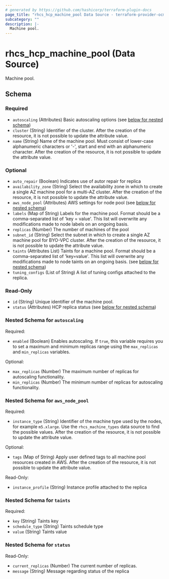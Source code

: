 ```yaml
---
# generated by https://github.com/hashicorp/terraform-plugin-docs
page_title: "rhcs_hcp_machine_pool Data Source - terraform-provider-ocm"
subcategory: ""
description: |-
  Machine pool.
---
```


# rhcs_hcp_machine_pool (Data Source)

Machine pool.



<!-- schema generated by tfplugindocs -->
## Schema

### Required

- `autoscaling` (Attributes) Basic autoscaling options (see [below for nested schema](#nestedatt--autoscaling))
- `cluster` (String) Identifier of the cluster. After the creation of the resource, it is not possible to update the attribute value.
- `name` (String) Name of the machine pool. Must consist of lower-case alphanumeric characters or '-', start and end with an alphanumeric character. After the creation of the resource, it is not possible to update the attribute value.

### Optional

- `auto_repair` (Boolean) Indicates use of autor repair for replica
- `availability_zone` (String) Select the availability zone in which to create a single AZ machine pool for a multi-AZ cluster. After the creation of the resource, it is not possible to update the attribute value.
- `aws_node_pool` (Attributes) AWS settings for node pool (see [below for nested schema](#nestedatt--aws_node_pool))
- `labels` (Map of String) Labels for the machine pool. Format should be a comma-separated list of 'key = value'. This list will overwrite any modifications made to node labels on an ongoing basis.
- `replicas` (Number) The number of machines of the pool
- `subnet_id` (String) Select the subnet in which to create a single AZ machine pool for BYO-VPC cluster. After the creation of the resource, it is not possible to update the attribute value.
- `taints` (Attributes List) Taints for a machine pool. Format should be a comma-separated list of 'key=value'. This list will overwrite any modifications made to node taints on an ongoing basis. (see [below for nested schema](#nestedatt--taints))
- `tuning_configs` (List of String) A list of tuning configs attached to the replica.

### Read-Only

- `id` (String) Unique identifier of the machine pool.
- `status` (Attributes) HCP replica status (see [below for nested schema](#nestedatt--status))

<a id="nestedatt--autoscaling"></a>
### Nested Schema for `autoscaling`

Required:

- `enabled` (Boolean) Enables autoscaling. If `true`, this variable requires you to set a maximum and minimum replicas range using the `max_replicas` and `min_replicas` variables.

Optional:

- `max_replicas` (Number) The maximum number of replicas for autoscaling functionality.
- `min_replicas` (Number) The minimum number of replicas for autoscaling functionality.


<a id="nestedatt--aws_node_pool"></a>
### Nested Schema for `aws_node_pool`

Required:

- `instance_type` (String) Identifier of the machine type used by the nodes, for example `m5.xlarge`. Use the `rhcs_machine_types` data source to find the possible values. After the creation of the resource, it is not possible to update the attribute value.

Optional:

- `tags` (Map of String) Apply user defined tags to all machine pool resources created in AWS. After the creation of the resource, it is not possible to update the attribute value.

Read-Only:

- `instance_profile` (String) Instance profile attached to the replica


<a id="nestedatt--taints"></a>
### Nested Schema for `taints`

Required:

- `key` (String) Taints key
- `schedule_type` (String) Taints schedule type
- `value` (String) Taints value


<a id="nestedatt--status"></a>
### Nested Schema for `status`

Read-Only:

- `current_replicas` (Number) The current number of replicas.
- `message` (String) Message regarding status of the replica

